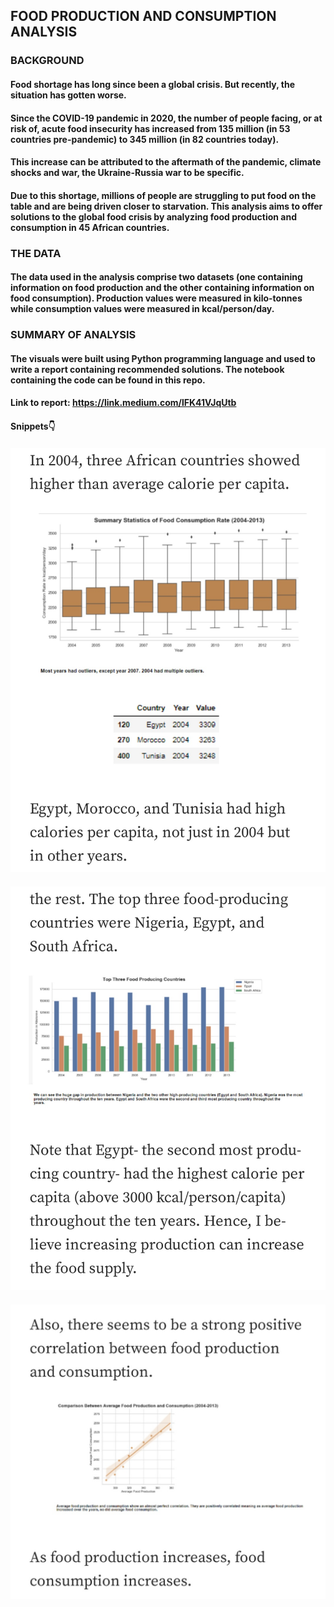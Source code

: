 ## FOOD PRODUCTION AND CONSUMPTION ANALYSIS
### BACKGROUND
#### Food shortage has long since been a global crisis. But recently, the situation has gotten worse. 
#### Since the COVID-19 pandemic in 2020, the number of people facing, or at risk of, acute food insecurity has increased from 135 million (in 53 countries pre-pandemic) to 345 million (in 82 countries today).
#### This increase can be attributed to the aftermath of the pandemic, climate shocks and war, the Ukraine-Russia war to be specific.
#### Due to this shortage, millions of people are struggling to put food on the table and are being driven closer to starvation. This analysis aims to offer solutions to the global food crisis by analyzing food production and consumption in 45 African countries.
### THE DATA
#### The data used in the analysis comprise two datasets (one containing information on food production and the other containing information on food consumption). Production values were measured in kilo-tonnes while consumption values were measured in kcal/person/day.
### SUMMARY OF ANALYSIS
#### The visuals were built using Python programming language and used to write a report containing recommended solutions. The notebook containing the code can be found in this repo.
#### Link to report:  https://link.medium.com/lFK41VJqUtb
#### Snippets👇
#### ![alt text](https://github.com/Lehita/Food-Production-and-Consumption-Analysis/blob/661e67eabebbe7f5579c3a43098e45c466cb379c/Screenshot_20221006-172915_Medium.jpg)
#### ![alt text](https://github.com/Lehita/Food-Production-and-Consumption-Analysis/blob/661e67eabebbe7f5579c3a43098e45c466cb379c/Screenshot_20221006-172933_Medium.jpg)
#### ![alt text](https://github.com/Lehita/Food-Production-and-Consumption-Analysis/blob/661e67eabebbe7f5579c3a43098e45c466cb379c/Screenshot_20221006-172941_Medium.jpg)
